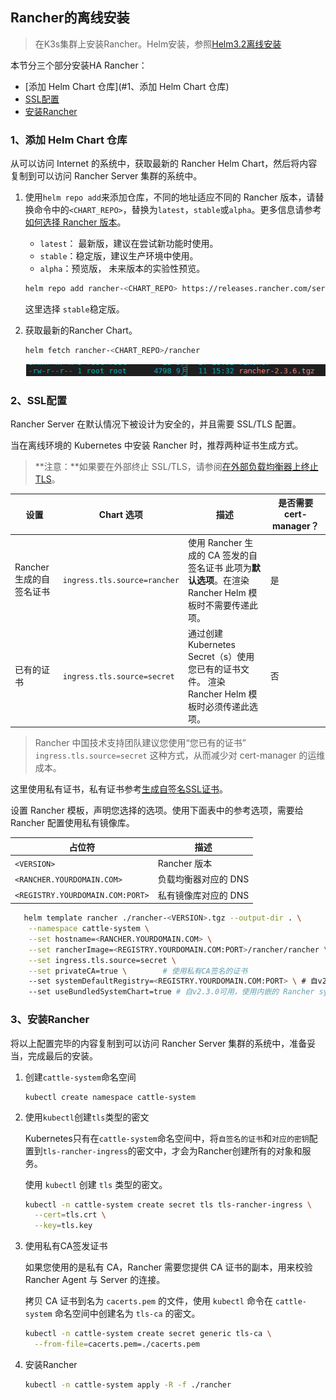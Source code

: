 ## Rancher的离线安装

> 在K3s集群上安装Rancher。Helm安装，参照[Helm3.2离线安装](Helm3.2离线安装.md)

本节分三个部分安装HA Rancher：

- [添加 Helm Chart 仓库](#1、添加 Helm Chart 仓库)
- [SSL配置](#2、SSL配置)
- [安装Rancher](#3、安装Rancher)

### 1、添加 Helm Chart 仓库

从可以访问 Internet 的系统中，获取最新的 Rancher Helm Chart，然后将内容复制到可以访问 Rancher Server 集群的系统中。

1. 使用`helm repo add`来添加仓库，不同的地址适应不同的 Rancher 版本，请替换命令中的`<CHART_REPO>`，替换为`latest`，`stable`或`alpha`。更多信息请参考[如何选择 Rancher 版本](https://docs.rancher.cn/docs/rancher2/installation/options/server-tags/_index)。

   - `latest`： 最新版，建议在尝试新功能时使用。
   - `stable`：稳定版，建议生产环境中使用。
   - `alpha`：预览版， 未来版本的实验性预览。

   ```sh
   helm repo add rancher-<CHART_REPO> https://releases.rancher.com/server-charts/<CHART_REPO>
   ```

   这里选择 `stable`稳定版。

2. 获取最新的Rancher Chart。

   ```sh
   helm fetch rancher-<CHART_REPO>/rancher
   ```

   ![image-20201012103225462](img/image-20201012103225462.png)

### 2、SSL配置

Rancher Server 在默认情况下被设计为安全的，并且需要 SSL/TLS 配置。

当在离线环境的 Kubernetes 中安装 Rancher 时，推荐两种证书生成方式。

> **注意：**如果要在外部终止 SSL/TLS，请参阅[在外部负载均衡器上终止 TLS](https://docs.rancher.cn/docs/rancher2/installation/options/chart-options/_index)。

| 设置                     | Chart 选项                   | 描述                                                         | 是否需要 cert-manager？ |
| ------------------------ | ---------------------------- | ------------------------------------------------------------ | ----------------------- |
| Rancher 生成的自签名证书 | `ingress.tls.source=rancher` | 使用 Rancher 生成的 CA 签发的自签名证书 此项为**默认选项**。在渲染 Rancher Helm 模板时不需要传递此项。 | 是                      |
| 已有的证书               | `ingress.tls.source=secret`  | 通过创建 Kubernetes Secret（s）使用您已有的证书文件。 渲染 Rancher Helm 模板时必须传递此选项。 | 否                      |

> Rancher 中国技术支持团队建议您使用“您已有的证书” `ingress.tls.source=secret` 这种方式，从而减少对 cert-manager 的运维成本。

这里使用私有证书，私有证书参考[生成自签名SSL证书](生成自签名SSL证书.md)。

设置 Rancher 模板，声明您选择的选项。使用下面表中的参考选项，需要给 Rancher 配置使用私有镜像库。

| 占位符                           | 描述                 |
| -------------------------------- | -------------------- |
| `<VERSION>`                      | Rancher 版本         |
| `<RANCHER.YOURDOMAIN.COM>`       | 负载均衡器对应的 DNS |
| `<REGISTRY.YOURDOMAIN.COM:PORT>` | 私有镜像库对应的 DNS |

```sh
   helm template rancher ./rancher-<VERSION>.tgz --output-dir . \
    --namespace cattle-system \
    --set hostname=<RANCHER.YOURDOMAIN.COM> \
    --set rancherImage=<REGISTRY.YOURDOMAIN.COM:PORT>/rancher/rancher \
    --set ingress.tls.source=secret \
    --set privateCA=true \        # 使用私有CA签名的证书
    --set systemDefaultRegistry=<REGISTRY.YOURDOMAIN.COM:PORT> \ # 自v2.2.0可用，设置默认的系统镜像仓库
    --set useBundledSystemChart=true # 自v2.3.0可用，使用内嵌的 Rancher system charts
```

### 3、安装Rancher

将以上配置完毕的内容复制到可以访问 Rancher Server 集群的系统中，准备妥当，完成最后的安装。

1. 创建`cattle-system`命名空间

   ```
   kubectl create namespace cattle-system
   ```

2. 使用`kubectl`创建`tls`类型的密文

   Kubernetes只有在`cattle-system`命名空间中，将`自签名的证书`和`对应的密钥`配置到`tls-rancher-ingress`的密文中，才会为Rancher创建所有的对象和服务。

   使用 `kubectl` 创建 `tls` 类型的密文。

   ```sh
   kubectl -n cattle-system create secret tls tls-rancher-ingress \
     --cert=tls.crt \
     --key=tls.key
   ```

3. 使用私有CA签发证书

   如果您使用的是私有 CA，Rancher 需要您提供 CA 证书的副本，用来校验 Rancher Agent 与 Server 的连接。

   拷贝 CA 证书到名为 `cacerts.pem` 的文件，使用 `kubectl` 命令在 `cattle-system` 命名空间中创建名为 `tls-ca` 的密文。

   ```sh
   kubectl -n cattle-system create secret generic tls-ca \
     --from-file=cacerts.pem=./cacerts.pem
   ```

4. 安装Rancher

   ```sh
   kubectl -n cattle-system apply -R -f ./rancher
   ```

   


